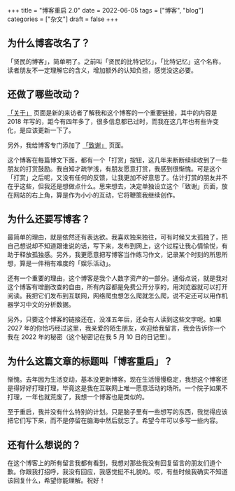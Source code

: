 +++
title = "博客重启 2.0"
date = 2022-06-05
tags = ["博客", "blog"]
categories = ["杂文"]
draft = false
+++

## 为什么博客改名了？
「贤民的博客」，简单明了。之前叫「贤民的比特记忆」，「比特记忆」这个名称，读者朋友不一定理解它的含义，增加额外的认知负担，感觉没这必要。

## 还做了哪些改动？
[「关于」](https://www.xianmin.org/about/) 页面是新的来访者了解我和这个博客的一个重要链接，其中的内容是 2018 年写的，距今有四年多了，很多信息都已过时，而我在这几年也有些许变化，是应该更新一下了。

另外，我给博客专门添加了 [「致谢」](https://www.xianmin.org/acknowledgments/) 页面。

<!--more-->

这个博客在每篇博文下面，都有一个「打赏」按钮，这几年来断断续续收到了一些朋友的打赏鼓励。我自知才疏学浅，有朋友愿意打赏，我感到很惭愧。可是这个「打赏」之后呢，又没有任何的反馈，让我更加不好意思了。估计打赏的朋友并不在乎这些，但我还是想做点什么。思来想去，决定单独设立这个「致谢」页面，放在网站的右上角，算是作为小小的互动，它将鞭策我继续创作。

## 为什么还要写博客？
最简单的理由，就是依然还有表达欲。我喜欢独来独往，可有时候又太孤独了，把自己想说却不知道跟谁说的话，写下来，发布到网上，这个过程让我心情愉悦，有助于释放孤独感。另外，我更愿意把写博客当作练习作文，记录某个时刻的所思所想，算是一件稍有难度的「娱乐活动」。

还有一个重要的理由，这个博客是我个人数字资产的一部分。通俗点说，就是我对这个博客有增删改查的自由，所有内容都是免费公开分享的，用浏览器就可以打开阅读。我把它们发布到互联网，网络爬虫想怎么爬就怎么爬，说不定还可以用作机器学习中文的分析数据。

另外，只要这个博客的链接还在，没准五年后，还会有人读到这些文字呢。如果 2027 年的你恰巧经过这里，我亲爱的陌生朋友，欢迎给我留言，我会告诉你一个我在 2022 年的秘密（这个秘密记在我 5 月 10 日的日记里）。

## 为什么这篇文章的标题叫「博客重启」？
惭愧。去年因为生活变动，基本没更新博客。现在生活慢慢稳定，我想这个博客还是得好好打理打理，毕竟这是我在互联网上唯一愿意活动的场所。一个院子如果不打理，一年也就荒废了，我想一个博客也是类似的。

至于重启，我并没有什么特别的计划。只是脑子里有一些想写的东西，我觉得应该把它们写下来，而不是停留在脑海中然后就忘了。希望今年可以多写一些内容。

## 还有什么想说的？
在这个博客上的所有留言我都有看到，我想对那些我没有回复留言的朋友们道个歉。你跟我打招呼，我没有回应，我感觉挺不礼貌的。哎，有些时候我确实不知道该回复什么，希望你能理解。祝好！

